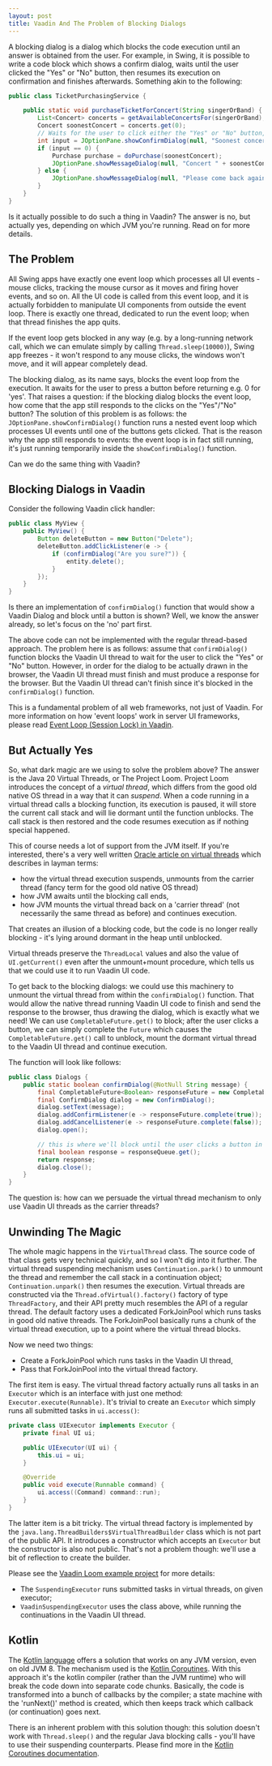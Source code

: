 ```yaml
---
layout: post
title: Vaadin And The Problem of Blocking Dialogs
---
```


A blocking dialog is a dialog which blocks the code execution until an answer is obtained from the user.
For example, in Swing, it is possible to write a code block which shows a confirm dialog, waits until the user clicked the "Yes"
or "No" button, then resumes its execution on confirmation and finishes afterwards. Something akin to the following:

```java
public class TicketPurchasingService {

    public static void purchaseTicketForConcert(String singerOrBand) {
        List<Concert> concerts = getAvailableConcertsFor(singerOrBand);
        Concert soonestConcert = concerts.get(0);
        // Waits for the user to click either the "Yes" or "No" button, then returns 0 for yes, 1 for no, 2 for cancel
        int input = JOptionPane.showConfirmDialog(null, "Soonest concert available: " + soonestConcert + ". Would you like to continue with the purchase?");
        if (input == 0) {
            Purchase purchase = doPurchase(soonestConcert);
            JOptionPane.showMessageDialog(null, "Concert " + soonestConcert + " purchased, thank you. Purchase details: " + purchase);
        } else {
            JOptionPane.showMessageDialog(null, "Please come back again");
        }
    }
}
```

Is it actually possible to do such a thing in Vaadin? The answer is no, but actually yes, depending on which JVM you're running.
Read on for more details.

## The Problem

All Swing apps have exactly one event loop which processes all UI events - mouse clicks,
tracking the mouse cursor as it moves and firing hover events, and so on.
All the UI code is called from this event loop, and it is actually forbidden to manipulate
UI components from outside the event loop. There is exactly one thread, dedicated to run the event loop;
when that thread finishes the app quits.

If the event loop gets blocked in any way (e.g. by a long-running network call, which we can emulate simply by calling `Thread.sleep(10000)`),
Swing app freezes - it won't respond to any mouse clicks, the windows won't move, and it will appear completely dead.

The blocking dialog, as its name says, blocks the event loop from the execution.
It awaits for the user to press a button before returning e.g. 0 for
'yes'. That raises a question: if the blocking dialog blocks the event loop, how come that the app still responds to the clicks
on the "Yes"/"No" button? The solution of this problem is as follows: the `JOptionPane.showConfirmDialog()` function
runs a nested event loop which processes UI events until one of the buttons gets clicked.
That is the reason why the app still responds to events: the event loop is in fact still running,
it's just running temporarily inside the `showConfirmDialog()` function.

Can we do the same thing with Vaadin?

## Blocking Dialogs in Vaadin

Consider the following Vaadin click handler:

```java
public class MyView {
    public MyView() {
        Button deleteButton = new Button("Delete");
        deleteButton.addClickListener(e -> {
            if (confirmDialog("Are you sure?")) {
                entity.delete();
            }
        });
    }
}
```

Is there an implementation of `confirmDialog()` function that would show a Vaadin Dialog and block until a button
is shown? Well, we know the answer already, so let's focus on the 'no' part first.

The above code can not be implemented with the regular thread-based approach.
The problem here is as follows: assume that `confirmDialog()` function blocks the Vaadin
UI thread to wait for the user to click the "Yes" or "No" button. However,
in order for the dialog to be actually drawn in the browser,
the Vaadin UI thread must finish and must produce a response for the browser. But the Vaadin UI
thread can't finish since it's blocked in the `confirmDialog()` function.

This is a fundamental problem of all web frameworks, not just of Vaadin. For more information
on how 'event loops' work in server UI frameworks, please read [Event Loop (Session Lock) in Vaadin](../event-loop-session-lock-in-vaadin/).

## But Actually Yes

So, what dark magic are we using to solve the problem above? The answer is the Java 20 Virtual Threads, or
The Project Loom. Project Loom introduces the concept of a *virtual thread*, which
differs from the good old native OS thread in a way that it can *suspend*. When a code running in a virtual thread
calls a blocking function,
its execution is paused, it will store the current call stack and will lie dormant until
the function unblocks. The call stack is then restored and the code resumes execution as if nothing special happened.

This of course needs a lot of support from the JVM itself. If you're interested, there's a very well written
[Oracle article on virtual threads](https://blogs.oracle.com/javamagazine/post/java-loom-virtual-threads-platform-threads)
which describes in layman terms:

* how the virtual thread execution suspends, unmounts from the carrier thread (fancy term
for the good old native OS thread)
* how JVM awaits until the blocking call ends,
* how JVM mounts the virtual thread back on a 'carrier thread' (not necessarily the same thread as before) and continues execution.

That creates an illusion of a blocking code, but the code is no longer really
blocking - it's lying around dormant in the heap until unblocked.

Virtual threads preserve the `ThreadLocal` values and also the value of `UI.getCurrent()` even after the unmount+mount
procedure, which tells us that we could use it to run Vaadin UI code.

To get back to the blocking dialogs: we could use this machinery to unmount the virtual thread from within the `confirmDialog()`
function. That would allow the native thread running Vaadin UI code to finish and send the response to the browser, thus
drawing the dialog, which is exactly what we need! We can use `CompletableFuture.get()` to block;
after the user clicks a button, we can simply complete the `Future` which causes the `CompletableFuture.get()` call
to unblock, mount the dormant virtual thread to the Vaadin UI thread and continue execution.

The function will look like follows:
```java
public class Dialogs {
    public static boolean confirmDialog(@NotNull String message) {
        final CompletableFuture<Boolean> responseFuture = new CompletableFuture<>();
        final ConfirmDialog dialog = new ConfirmDialog();
        dialog.setText(message);
        dialog.addConfirmListener(e -> responseFuture.complete(true));
        dialog.addCancelListener(e -> responseFuture.complete(false));
        dialog.open();

        // this is where we'll block until the user clicks a button in the dialog
        final boolean response = responseQueue.get();
        return response;
        dialog.close();
    }
}
```

The question is: how can we persuade the virtual thread mechanism to only use Vaadin UI threads as the carrier threads?

## Unwinding The Magic

The whole magic happens in the `VirtualThread` class. The source code of that class gets very technical quickly,
and so I won't dig into it further. The virtual thread suspending mechanism uses `Continuation.park()` to
unmount the thread and remember the call stack in a continuation object; `Continuation.unpark()` then resumes the
execution. Virtual threads are constructed via the `Thread.ofVirtual().factory()` factory of type `ThreadFactory`, and their API
pretty much resembles the API of a regular thread. The default factory uses a dedicated ForkJoinPool which
runs tasks in good old native threads. The ForkJoinPool basically runs a chunk of the virtual thread execution,
up to a point where the virtual thread blocks.

Now we need two things:
* Create a ForkJoinPool which runs tasks in the Vaadin UI thread,
* Pass that ForkJoinPool into the virtual thread factory.

The first item is easy. The virtual thread factory actually runs all tasks in an `Executor` which is an interface
with just one method: `Executor.execute(Runnable)`. It's trivial to create an `Executor` which simply runs all submitted tasks in `ui.access()`:

```java
private class UIExecutor implements Executor {
    private final UI ui;

    public UIExecutor(UI ui) {
        this.ui = ui;
    }

    @Override
    public void execute(Runnable command) {
        ui.access((Command) command::run);
    }
}
```

The latter item is a bit tricky. The virtual thread factory is implemented by the `java.lang.ThreadBuilders$VirtualThreadBuilder` class
which is not part of the public API. It introduces a constructor which accepts an `Executor` but the constructor is also not public.
That's not a problem though: we'll use a bit of reflection to create the builder.

Please see the [Vaadin Loom example project](https://github.com/mvysny/vaadin-loom) for more details:

* The `SuspendingExecutor` runs submitted tasks in virtual threads, on given executor;
* `VaadinSuspendingExecutor` uses the class above, while running the continuations in the Vaadin UI thread.

## Kotlin

The [Kotlin language](https://kotlinlang.org) offers a solution that works on any JVM version, even on old
JVM 8. The mechanism used is the [Kotlin Coroutines](../vaadin-and-kotlin-coroutines/). With this
approach it's the kotlin compiler (rather than the JVM runtime) who will break the code down into separate code chunks.
Basically, the code is transformed into a bunch of callbacks by the compiler; a state machine with the 'runNext()'
method is created, which then keeps track which callback (or continuation) goes next.

There is an inherent problem with this solution though: this solution doesn't work with `Thread.sleep()` and the regular Java blocking calls -
you'll have to use their suspending counterparts. Please find more in the [Kotlin Coroutines documentation](https://kotlinlang.org/docs/coroutines-overview.html).

